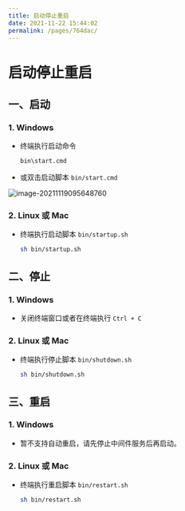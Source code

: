 ```yaml
---
title: 启动停止重启
date: 2021-11-22 15:44:02
permalink: /pages/764dac/
---
```

# 启动停止重启

## 一、启动

### 1. Windows

* 终端执行启动命令

  ```sh
  bin\start.cmd
  ```

* 或双击启动脚本 `bin/start.cmd`

![image-20211119095648760](/img/middleware/image-20211119095648760.png)

### 2. Linux 或 Mac

* 终端执行启动脚本 `bin/startup.sh`

  ```sh
  sh bin/startup.sh 
  ```
## 二、停止

### 1. Windows

* 关闭终端窗口或者在终端执行 `Ctrl + C`

### 2. Linux 或 Mac

* 终端执行停止脚本 `bin/shutdown.sh`

  ```sh
  sh bin/shutdown.sh 
  ```
## 三、重启
### 1. Windows

* 暂不支持自动重启，请先停止中间件服务后再启动。

### 2. Linux 或 Mac

* 终端执行重启脚本 `bin/restart.sh`

  ```sh
  sh bin/restart.sh 
  ```

